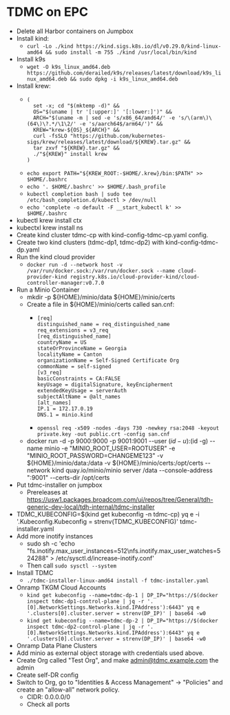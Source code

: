 # TDMC on EPC
* Delete all Harbor containers on Jumpbox
* Install kind:
  * ```curl -Lo ./kind https://kind.sigs.k8s.io/dl/v0.29.0/kind-linux-amd64 && sudo install -m 755 ./kind /usr/local/bin/kind```
* Install k9s
  * ```wget -O k9s_linux_amd64.deb https://github.com/derailed/k9s/releases/latest/download/k9s_linux_amd64.deb && sudo dpkg -i k9s_linux_amd64.deb```
* Install krew:
  * ```
    (
      set -x; cd "$(mktemp -d)" &&
      OS="$(uname | tr '[:upper:]' '[:lower:]')" &&
      ARCH="$(uname -m | sed -e 's/x86_64/amd64/' -e 's/\(arm\)\(64\)\?.*/\1\2/' -e 's/aarch64$/arm64/')" &&
      KREW="krew-${OS}_${ARCH}" &&
      curl -fsSLO "https://github.com/kubernetes-sigs/krew/releases/latest/download/${KREW}.tar.gz" &&
      tar zxvf "${KREW}.tar.gz" &&
      ./"${KREW}" install krew
    )
    ```
  * `echo export PATH="${KREW_ROOT:-$HOME/.krew}/bin:$PATH" >> $HOME/.bashrc`
  * `echo '. $HOME/.bashrc' >> $HOME/.bash_profile`
  * `kubectl completion bash | sudo tee /etc/bash_completion.d/kubectl > /dev/null`
  * `echo 'complete -o default -F __start_kubectl k' >> $HOME/.bashrc`
* kubectl krew install ctx
* kubectxl krew install ns
* Create kind cluster tdmc-cp with kind-config-tdmc-cp.yaml config.
* Create two kind clusters (tdmc-dp1, tdmc-dp2) with kind-config-tdmc-dp.yaml
* Run the kind cloud provider
  * `docker run -d --network host -v /var/run/docker.sock:/var/run/docker.sock --name cloud-provider-kind registry.k8s.io/cloud-provider-kind/cloud-controller-manager:v0.7.0`
* Run a Minio Container
  * mkdir -p ${HOME}/minio/data ${HOME}/minio/certs
  * Create a file in ${HOME}/minio/certs called san.cnf:
    * ```
      [req]
      distinguished_name = req_distinguished_name
      req_extensions = v3_req
      [req_distinguished_name]
      countryName = US
      stateOrProvinceName = Georgia
      localityName = Canton
      organizationName = Self-Signed Certificate Org
      commonName = self-signed
      [v3_req]
      basicConstraints = CA:FALSE
      keyUsage = digitalSignature, keyEncipherment
      extendedKeyUsage = serverAuth
      subjectAltName = @alt_names
      [alt_names]
      IP.1 = 172.17.0.19
      DNS.1 = minio.kind
      ```
    * `openssl req -x509 -nodes -days 730 -newkey rsa:2048 -keyout private.key -out public.crt -config san.cnf`
  * docker run -d -p 9000:9000 -p 9001:9001 --user $(id -u):$(id -g) --name minio -e "MINIO_ROOT_USER=ROOTUSER" -e "MINIO_ROOT_PASSWORD=CHANGEME123" -v ${HOME}/minio/data:/data -v ${HOME}/minio/certs:/opt/certs --network kind quay.io/minio/minio server /data --console-address ":9001" --certs-dir /opt/certs
* Put tdmc-installer on jumpbox
  * Prereleases at https://usw1.packages.broadcom.com/ui/repos/tree/General/tdh-generic-dev-local/tdh-internal/tdmc-installer
* TDMC_KUBECONFIG=$(kind get kubeconfig -n tdmc-cp) yq e -i '.Kubeconfig.Kubeconfig = strenv(TDMC_KUBECONFIG)' tdmc-installer.yaml
* Add more inotify instances
  * sudo sh -c 'echo "fs.inotify.max_user_instances=512\nfs.inotify.max_user_watches=524288" > /etc/sysctl.d/increase-inotify.conf'
  * Then call `sudo sysctl --system`
* Install TDMC
  * `./tdmc-installer-linux-amd64 install -f tdmc-installer.yaml`
* Onramp TKGM Cloud Accounts
  * `kind get kubeconfig --name=tdmc-dp-1 | DP_IP="https://$(docker inspect tdmc-dp1-control-plane | jq -r '.[0].NetworkSettings.Networks.kind.IPAddress'):6443" yq e '.clusters[0].cluster.server = strenv(DP_IP)' | base64 -w0`
  * `kind get kubeconfig --name=tdmc-dp-2 | DP_IP="https://$(docker inspect tdmc-dp2-control-plane | jq -r '.[0].NetworkSettings.Networks.kind.IPAddress'):6443" yq e '.clusters[0].cluster.server = strenv(DP_IP)' | base64 -w0`
* Onramp Data Plane Clusters
* Add minio as external object storage with credentials used above.
* Create Org called "Test Org", and make admin@tdmc.example.com the admin
* Create self-DR config
* Switch to Org, go to "Identities & Access Management" -> "Policies" and create an "allow-all" network policy.
  * CIDR: 0.0.0.0/0
  * Check all ports
